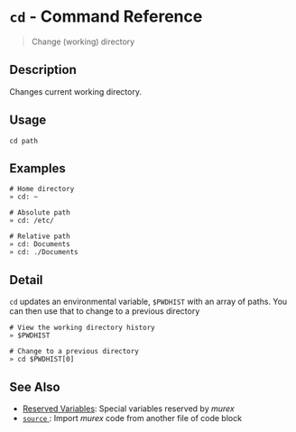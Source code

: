 # `cd` - Command Reference

> Change (working) directory

## Description

Changes current working directory.

## Usage

    cd path

## Examples

    # Home directory
    » cd: ~ 
    
    # Absolute path
    » cd: /etc/
    
    # Relative path
    » cd: Documents
    » cd: ./Documents

## Detail

`cd` updates an environmental variable, `$PWDHIST` with an array of paths.
You can then use that to change to a previous directory

    # View the working directory history
    » $PWDHIST
    
    # Change to a previous directory
    » cd $PWDHIST[0]

## See Also

* [Reserved Variables](../user-guide/reserved-vars.md):
  Special variables reserved by _murex_
* [`source` ](../commands/source.md):
  Import _murex_ code from another file of code block